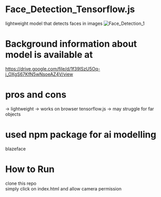# Face_Detection_Tensorflow.js
lightweight model that detects faces in images
![Face_Detection_1](https://user-images.githubusercontent.com/72104547/160457763-982274d9-b109-40e4-8983-875831d5ee28.png)
# Background information about model is available at
https://drive.google.com/file/d/1f39lSzU5Oq-j_OXgS67KfN5wNsoeAZ4V/view
# pros and cons
-> lightweight
-> works on browser tensorflow.js
-> may struggle for far objects
# used npm package for ai modelling
blazeface
# How to Run
clone this repo  
simply click on index.html and allow camera permission

